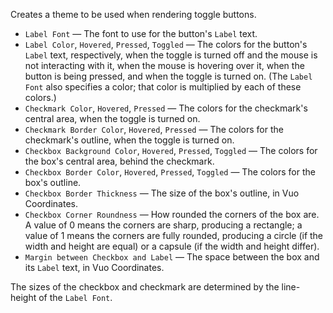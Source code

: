 Creates a theme to be used when rendering toggle buttons.

   - `Label Font` — The font to use for the button's `Label` text.
   - `Label Color`, `Hovered`, `Pressed`, `Toggled` — The colors for the button's `Label` text, respectively, when the toggle is turned off and the mouse is not interacting with it, when the mouse is hovering over it, when the button is being pressed, and when the toggle is turned on.  (The `Label Font` also specifies a color; that color is multiplied by each of these colors.)
   - `Checkmark Color`, `Hovered`, `Pressed` — The colors for the checkmark's central area, when the toggle is turned on.
   - `Checkmark Border Color`, `Hovered`, `Pressed` — The colors for the checkmark's outline, when the toggle is turned on.
   - `Checkbox Background Color`, `Hovered`, `Pressed`, `Toggled` — The colors for the box's central area, behind the checkmark.
   - `Checkbox Border Color`, `Hovered`, `Pressed`, `Toggled` — The colors for the box's outline.
   - `Checkbox Border Thickness` — The size of the box's outline, in Vuo Coordinates.
   - `Checkbox Corner Roundness` — How rounded the corners of the box are.  A value of 0 means the corners are sharp, producing a rectangle; a value of 1 means the corners are fully rounded, producing a circle (if the width and height are equal) or a capsule (if the width and height differ).
   - `Margin between Checkbox and Label` — The space between the box and its `Label` text, in Vuo Coordinates.

The sizes of the checkbox and checkmark are determined by the line-height of the `Label Font`.

